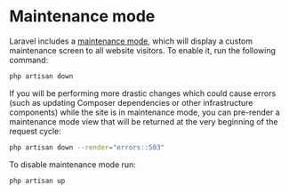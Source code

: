 # Maintenance mode

Laravel includes a [maintenance mode](https://laravel.com/docs/8.x/configuration#maintenance-mode), which will display a custom maintenance screen to all website visitors. To enable it, run the following command:

```bash
php artisan down
```

If you will be performing more drastic changes which could cause errors (such as updating Composer dependencies or other infrastructure components) while the site is in maintenance mode, you can pre-render a maintenance mode view that will be returned at the very beginning of the request cycle:

```bash
php artisan down --render="errors::503"
```

To disable maintenance mode run:

```bash
php artisan up
```
